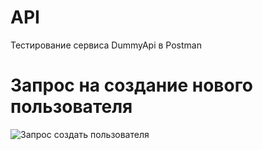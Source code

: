 # API
Тестирование сервиса DummyApi в Postman

# Запрос на создание нового пользователя
![Запрос создать пользователя](https://user-images.githubusercontent.com/108894542/177854312-3ac52af4-a242-4991-aed1-c9a76ec94667.png)

